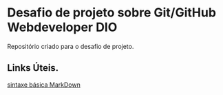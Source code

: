 # Desafio de projeto sobre Git/GitHub Webdeveloper DIO
Repositório criado para o desafio de projeto.

## Links Úteis.
[sintaxe básica MarkDown](https://www.markdownguide.org/basic-syntax/)
